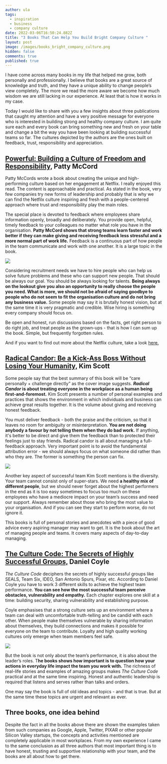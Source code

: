 ```yaml
---
author: ula
tags:
  - inspiration
  - business
  - company culture
date: 2022-03-06T16:50:24.882Z
title: "3 Books That Can Help You Build Bright Company Culture "
layout: post
image: /images/books_bright_company_culture.png
hidden: false
comments: true
published: true
---
```

I have come across many books in my life that helped me grow, both personally and professionally. I believe that books are a great source of knowledge and truth, and they have a unique ability to change people’s view completely. The more we read the more aware we become how much wisdom we are still lacking in our experience. At least that is how it works in my case. 

Today I would like to share with you a few insights about three publications that caught my attention and have a very positive message for everyone who is interested in building strong and healthy company culture. I am quite sure each and every book can bring something new and fresh on your table and change a bit the way you have been looking at building successful teams so far. The cultures depicted by the authors are the ones built on feedback, trust, responsibility and appreciation.

## **[Powerful: Building a Culture of Freedom and Responsibility,](https://pattymccord.com/book/) Patty McCord**

Patty McCords wrote a book about creating the unique and high-performing culture based on her engagement at Netflix. I really enjoyed this read. The content is approachable and practical. As stated in the book, very few companies try new forms of leadership and probably that is why we can find the Netfilx culture inspiring and fresh with a people-centered approach where trust and responsibility play the main roles.

The special place is devoted to feedback where employees share information openly, broadly and deliberately. You provide open, helpful, timely feedback to your colleagues no matter what role you have in the organisation. **Patty McCord shows that strong teams learn faster and work better if they can make giving and receiving feedback less stressful and a more normal part of work life.** Feedback is a continuous part of how people in the team communicate and work with one another. It is a large topic in the book.

![](/images/powerful_quote.png)

Considering recruitment needs we have to hire people who can help us solve future problems and these who can support new people. That should be always our goal. You should be always looking for talents. **Being always on the lookout give you also an opportunity to really choose the people you need. What is more, we should not be afraid of saying goodbye to people who do not seem to fit the organisation culture and do not bring any business value.** Some people may say it is brutally honest vision, but at the same time it is very pragmatic and credible. Wise hiring is something every company should focus on. 

Be open and honest, run discussions based on the facts, get right person to do right job, and treat people as the grown-ups - that is how I can sum up the book. Simple, but frequently forgotten rules. 

And if you want to find out more about the Netflix culture, take a look [here.](https://jobs.netflix.com/culture) 

## **[Radical Candor: Be a Kick-Ass Boss Without Losing Your Humanity,](https://www.radicalcandor.com/the-book/) Kim Scott** 

Some people say that the best summary of this book will be “care personally + challenge directly” as the cover image suggests. ***Radical Candor* is about treating everyone in the workplace as a human being first-and-foremost.** Kim Scott presents a number of personal examples and practices that shows the environment in which individuals and business can achieve great results together. It is the volume about giving and receiving honest feedback. 

You must deliver feedback - both the praise and the criticism, so that it leaves no room for ambiguity or misinterpretation. **You are not doing anybody a favour by not telling them when they do bad work.** If anything, it's better to be direct and give them the feedback than to protected their feelings just to stay friends. Radical candor is all about managing a full-feedback approach. Very important point is to avoid the fundamental attribution error - we should always focus on what someone did rather than who they are. The former is something the person can fix. 

![](/images/radical_candor_quote.png)

Another key aspect of successful team Kim Scott mentions is the diversity. Your team cannot consist only of super-stars. We need **a healthy mix of different people**, but we should never forget about the highest performers in the end as it is too easy sometimes to focus too much on these employees who have a mediocre impact on your team’s success and need our support. Always remember about those who bring the most value to your organisation. And if you can see they start to perform worse, do not ignore it. 

This books is full of personal stories and anecdotes with a piece of good advice every aspiring manager may want to get. It is the book about the art of managing people and teams. It covers many aspects of day-to-day managing. 

## **[The Culture Code: The Secrets of Highly Successful Groups,](http://danielcoyle.com/the-culture-code/) Daniel Coyle**

*The Culture Code* deciphers the secrets of highly successful groups like SEALS, Team Six, IDEO, San Antonio Spurs, Pixar, etc. According to Daniel Coyle you have to work 3 different skills to achieve the highest team performance. **You can see how the most successful team perceive obstacles, vulnerability and empathy.** Each chapter explores one skill at a time: building security, sharing vulnerability and establishing purpose. 

Coyle emphasises that a strong culture sets up an environment where a team can deal with uncomfortable truth-telling and be candid with each other. When people make themselves vulnerable by sharing information about themselves, they build connections and makes it possible for everyone on the team to contribute. Loyalty and high quality working cultures only emerge when team members feel safe.

![](/images/culture_code_quote.png)

But the book is not only about the team’s performance, it is also about the leader’s roles. T**he books shows how important is to question how your actions in everyday life impact the team you work with.** The richness of real-life stories and examples of amazing groups makes *The Culture Code* practical and at the same time inspiring. Honest and authentic leadership is required that listens and serves rather than talks and orders.

One may say the book is full of old ideas and topics - and that is true. But at the same time these topics are urgent and relevant as ever.

## **Three books, one idea behind** 

Despite the fact in all the books above there are shown the examples taken from such companies as Google, Apple, Twitter, PIXAR or other popular Silicon Valley startups, the concepts and activities mentioned are completely applicable in most workplaces. From my own experience I came to the same conclusion as all three authors that most important thing is to have honest, trusting and supportive relationship with your team, and the books are all about how to get there.